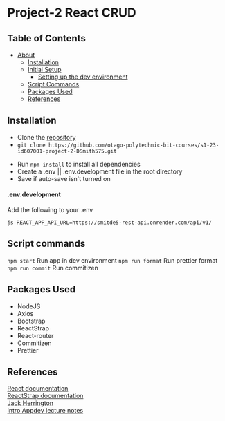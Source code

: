 # Project-2 React CRUD  

## Table of Contents

- [About](#about)
  - [Installation](#installation)
  - [Initial Setup](#initial-setup)
    - [Setting up the dev environment](#envdevelopment)
  - [Script Commands](#script-commands)
  - [Packages Used](#packages-used)
  - [References](#references)

<!-- TOC --><a name="installation"></a>
## Installation

- Clone the [repository](https://github.com/otago-polytechnic-bit-courses/s1-23-id607001-project-2-DSmith575)  
- `git clone https://github.com/otago-polytechnic-bit-courses/s1-23-id607001-project-2-DSmith575.git`

<!-- TOC --><a name="initial-setup"></a>

- Run `npm install` to install all dependencies  
- Create a .env || .env.development file in the root directory  
- Save if auto-save isn't turned on

<!-- TOC --><a name="envdevelopment"></a>

#### .env.development

Add the following to your .env
```
js REACT_APP_API_URL=https://smitde5-rest-api.onrender.com/api/v1/
``` 


<!-- TOC --><a name="script-commands"></a>

## Script commands  

`npm start` Run app in dev environment
`npm run format` Run prettier format
`npm run commit` Run commitizen

<!-- TOC --><a name="packages-used"></a>

## Packages Used

- NodeJS
- Axios
- Bootstrap
- ReactStrap
- React-router
- Commitizen
- Prettier

<!-- TOC --><a name="references"></a>

## References

[React documentation](react.dev)  
[ReactStrap documentation](https://reactstrap.github.io/?path=/docs/home-installation--page)  
[Jack Herrington](https://www.youtube.com/@jherr)  
[Intro Appdev lecture notes](https://github.com/otago-polytechnic-bit-courses/ID607001-intro-app-dev-concepts/tree/s1-23/lecture-notes)
